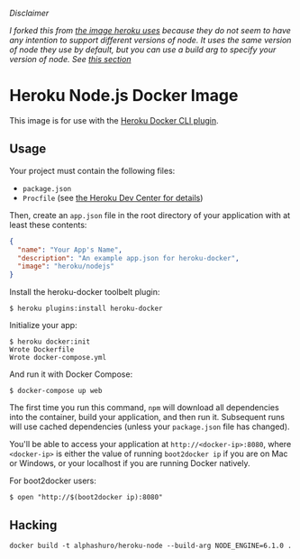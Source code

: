 *Disclaimer*

*I forked this from [the image heroku uses](https://hub.docker.com/r/heroku/nodejs/) because they do not seem to have any intention to support different versions of node.*
*It uses the same version of node they use by default, but you can use a build arg to specify your version of node. See [this section](#hacking)*

# Heroku Node.js Docker Image

This image is for use with the [Heroku Docker CLI plugin](https://github.com/heroku/heroku-docker).

## Usage

Your project must contain the following files:

- `package.json`
- `Procfile` (see [the Heroku Dev Center for details](https://devcenter.heroku.com/articles/procfile))

Then, create an `app.json` file in the root directory of your application with
at least these contents:

```json
{
  "name": "Your App's Name",
  "description": "An example app.json for heroku-docker",
  "image": "heroku/nodejs"
}
```

Install the heroku-docker toolbelt plugin:

```sh-session
$ heroku plugins:install heroku-docker
```

Initialize your app:

```sh-session
$ heroku docker:init
Wrote Dockerfile
Wrote docker-compose.yml
```

And run it with Docker Compose:

```sh-session
$ docker-compose up web
```

The first time you run this command, `npm` will download all dependencies into
the container, build your application, and then run it. Subsequent runs will
use cached dependencies (unless your `package.json` file has changed).

You'll be able to access your application at `http://<docker-ip>:8080`, where
`<docker-ip>` is either the value of running `boot2docker ip` if you are on Mac
or Windows, or your localhost if you are running Docker natively.

For boot2docker users:

```
$ open "http://$(boot2docker ip):8080"
```

## Hacking

```
docker build -t alphashuro/heroku-node --build-arg NODE_ENGINE=6.1.0 .
```

